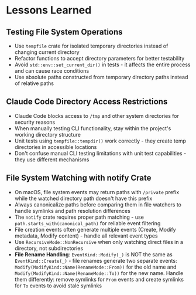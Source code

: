 # Lessons Learned

## Testing File System Operations
- Use `tempfile` crate for isolated temporary directories instead of changing current directory
- Refactor functions to accept directory parameters for better testability
- Avoid `std::env::set_current_dir()` in tests - it affects the entire process and can cause race conditions
- Use absolute paths constructed from temporary directory paths instead of relative paths

## Claude Code Directory Access Restrictions
- Claude Code blocks access to `/tmp` and other system directories for security reasons
- When manually testing CLI functionality, stay within the project's working directory structure
- Unit tests using `tempfile::tempdir()` work correctly - they create temp directories in accessible locations
- Don't confuse manual CLI testing limitations with unit test capabilities - they use different mechanisms

## File System Watching with notify Crate
- On macOS, file system events may return paths with `/private` prefix while the watched directory path doesn't have this prefix
- Always canonicalize paths before comparing them in file watchers to handle symlinks and path resolution differences
- The `notify` crate requires proper path matching - use `path.starts_with(canonical_path)` for reliable event filtering
- File creation events often generate multiple events (Create, Modify metadata, Modify content) - handle all relevant event types
- Use `RecursiveMode::NonRecursive` when only watching direct files in a directory, not subdirectories
- **File Rename Handling**: `EventKind::Modify(_)` is NOT the same as `EventKind::Create(_)` - file renames generate two separate events: `Modify(ModifyKind::Name(RenameMode::From))` for the old name and `Modify(ModifyKind::Name(RenameMode::To))` for the new name. Handle them differently: remove symlinks for `From` events and create symlinks for `To` events to avoid stale symlinks
